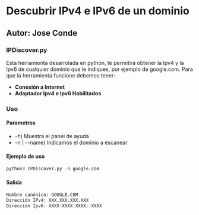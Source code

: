 # Descubrir IPv4 e IPv6 de un dominio
## Autor: Jose Conde 
### IPDiscover.py

Esta herramienta desarrolada en python, te permitirá obtener la Ipv4 y la Ipv6 de cualquier dominio que le indiques, por ejemplo de google.com. Para que la herramienta funcione debemos tener: 
- **Conexión a Internet**
- **Adaptador Ipv4 e Ipv6 Habilitados**

### Uso 
#### Parametros 
- -h) Muestra el panel de ayuda
- -n | --name) Indicamos el dominio a escanear
#### Ejemplo de uso
```Python
python3 IPDiscover.py -n google.com
```
#### Salida 
```bash
Nombre canónico: GOOGLE.COM
Dirección IPv4: XXX.XXX.XXX.XXX
Dirección Ipv6: XXXX:XXXX:XXXX::XXXX
```

